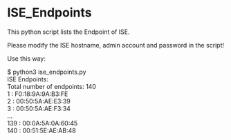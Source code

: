 # ISE_Endpoints

This python script lists the Endpoint of ISE. 

Please modify the ISE hostname, admin account and password in the script!

Use this way:

$ python3 ise_endpoints.py  
ISE Endpoints:  
Total number of endpoints: 140  
1 : F0:18:9A:9A:B3:FE  
2 : 00:50:5A:AE:E3:39  
3 : 00:50:5A:AE:F3:34  
...  
139 : 00:0A:5A:0A:60:45  
140 : 00:51:5E:AE:AB:48  
